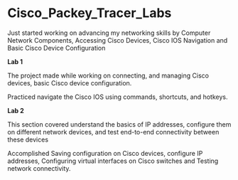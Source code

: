 # Cisco_Packey_Tracer_Labs
Just started working on advancing my networking skills by Computer Network Components, Accessing Cisco Devices, Cisco IOS Navigation and Basic Cisco Device Configuration

**Lab 1**

The project made while working on connecting, and managing Cisco devices, basic Cisco device configuration.

Practiced navigate the Cisco IOS using commands, shortcuts, and hotkeys.

**Lab 2**

<legal>This section covered understand the basics of IP addresses, configure them on different network devices, and test end-to-end connectivity between these devices</legal>

Accomplished Saving configuration on Cisco devices, configure IP addresses, Configuring virtual interfaces on Cisco switches and Testing network connectivity.

